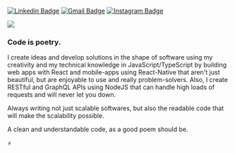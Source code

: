[![Linkedin Badge](https://img.shields.io/badge/-LinkedIn-blue?style=flat&logo=Linkedin&logoColor=white&link=https://www.linkedin.com/in/rebeccamanzi/)](https://www.linkedin.com/in/steniowagner/)
[![Gmail Badge](https://img.shields.io/badge/-Gmail-c14438?style=flat&logo=Gmail&logoColor=white&link=mailto:rebeccamanzi@gmail.com)](mailto:stenio.wagner1@gmail.com)
[![Instagram Badge](https://img.shields.io/badge/-Instagram-C13584?style=flat&labelColor=C13584&logo=instagram&logoColor=white&link=https://www.instagram.com/codepwr/)](https://www.instagram.com/swmyself/)


<img src="https://visitor-badge.glitch.me/badge?page_id=steniowagner.visitor-badge">

### Code is poetry.

I create ideas and develop solutions in the shape of software using my creativity and my technical knowledge in JavaScript/TypeScript by building web apps with React and mobile-apps using React-Native that aren't just beautiful, but are enjoyable to use and really problem-solvers. Also, I create RESTful and GraphQL APIs using NodeJS that can handle high loads of requests and will never let you down.

Always writing not just scalable softwares, but also the readable code that will make the scalability possible.

A clean and understandable code, as a good poem should be.

⚡
